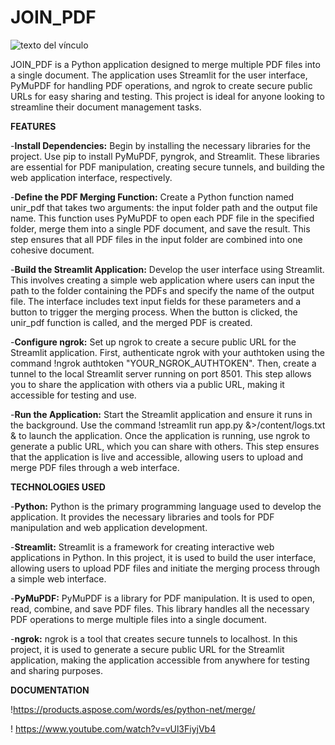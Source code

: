 # JOIN_PDF
![texto del vínculo](https://www.datasig.com.co/wp-content/uploads/2023/10/Unor-2-pdfs-con-python.png)

JOIN_PDF is a Python application designed to merge multiple PDF files into a single document. The application uses Streamlit for the user interface, PyMuPDF for handling PDF operations, and ngrok to create secure public URLs for easy sharing and testing. This project is ideal for anyone looking to streamline their document management tasks.


**FEATURES**

-**Install Dependencies:** Begin by installing the necessary libraries for the project. Use pip to install PyMuPDF, pyngrok, and Streamlit. These libraries are essential for PDF manipulation, creating secure tunnels, and building the web application interface, respectively.

-**Define the PDF Merging Function:** Create a Python function named unir_pdf that takes two arguments: the input folder path and the output file name. This function uses PyMuPDF to open each PDF file in the specified folder, merge them into a single PDF document, and save the result. This step ensures that all PDF files in the input folder are combined into one cohesive document.

-**Build the Streamlit Application:** Develop the user interface using Streamlit. This involves creating a simple web application where users can input the path to the folder containing the PDFs and specify the name of the output file. The interface includes text input fields for these parameters and a button to trigger the merging process. When the button is clicked, the unir_pdf function is called, and the merged PDF is created.

-**Configure ngrok:** Set up ngrok to create a secure public URL for the Streamlit application. First, authenticate ngrok with your authtoken using the command !ngrok authtoken "YOUR_NGROK_AUTHTOKEN". Then, create a tunnel to the local Streamlit server running on port 8501. This step allows you to share the application with others via a public URL, making it accessible for testing and use.

-**Run the Application:** Start the Streamlit application and ensure it runs in the background. Use the command !streamlit run app.py &>/content/logs.txt & to launch the application. Once the application is running, use ngrok to generate a public URL, which you can share with others. This step ensures that the application is live and accessible, allowing users to upload and merge PDF files through a web interface.


**TECHNOLOGIES USED**

-**Python:** Python is the primary programming language used to develop the application. It provides the necessary libraries and tools for PDF manipulation and web application development.

-**Streamlit:** Streamlit is a framework for creating interactive web applications in Python. In this project, it is used to build the user interface, allowing users to upload PDF files and initiate the merging process through a simple web interface.

-**PyMuPDF:** PyMuPDF is a library for PDF manipulation. It is used to open, read, combine, and save PDF files. This library handles all the necessary PDF operations to merge multiple files into a single document.

-**ngrok:** ngrok is a tool that creates secure tunnels to localhost. In this project, it is used to generate a secure public URL for the Streamlit application, making the application accessible from anywhere for testing and sharing purposes.


**DOCUMENTATION**

!https://products.aspose.com/words/es/python-net/merge/

! https://www.youtube.com/watch?v=vUl3FiyjVb4
